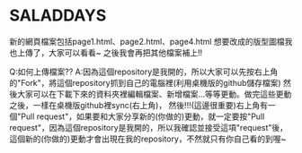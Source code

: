# SALADDAYS

新的網頁檔案包括page1.html、page2.html、page4.html
想要改成的版型圖檔我也上傳了，大家可以看看~
之後我會再把其他檔案補上!!

Q:如何上傳檔案??
A:因為這個repository是我開的，所以大家可以先按右上角的"Fork"，將這個repository抓到自己的電腦裡(利用桌機版的github儲存檔案)
然後大家可以在下載下來的資料夾裡編輯檔案、新增檔案...等等更動。做完這些更動之後，一樣在桌機版github裡sync(右上角)，
然後!!!(這邊很重要)右上角有一個"Pull request"，如果要和大家分享新的(你做的)更動，就一定要按"Pull request"，因為這個repository是我開的，所以我確認並接受這項"request"後，這個新的(你做的)更動才會出現在我的repository，不然就只有你自己看的到喔~

